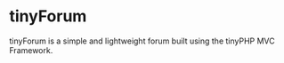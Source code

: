 tinyForum
=========

tinyForum is a simple and lightweight forum built using the tinyPHP MVC Framework.
